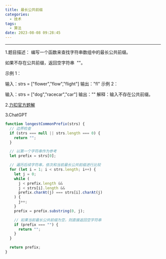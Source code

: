 ```yaml
---
title: 最长公共前缀
categories:
  - 技术
tags:
  - 算法
date: 2023-08-08 09:28:45
---
```


---

1.题目描述：
编写一个函数来查找字符串数组中的最长公共前缀。

如果不存在公共前缀，返回空字符串  ""。

示例 1：

输入：strs = ["flower","flow","flight"]
输出："fl"
示例 2：

输入：strs = ["dog","racecar","car"]
输出：""
解释：输入不存在公共前缀。

<!-- more -->

2.[力扣官方题解](https://leetcode.cn/problems/longest-common-prefix/solutions/288575/zui-chang-gong-gong-qian-zhui-by-leetcode-solution/)

3.ChatGPT

```javascript
function longestCommonPrefix(strs) {
  // 边界检查
  if (strs === null || strs.length === 0) {
    return "";
  }

  // 以第一个字符串作为参考
  let prefix = strs[0];

  // 遍历后续字符串，依次和当前最长公共前缀进行比较
  for (let i = 1; i < strs.length; i++) {
    let j = 0;
    while (
      j < prefix.length &&
      j < strs[i].length &&
      prefix.charAt(j) === strs[i].charAt(j)
    ) {
      j++;
    }
    prefix = prefix.substring(0, j);

    // 如果当前最长公共前缀为空，则直接返回空字符串
    if (prefix === "") {
      return "";
    }
  }

  return prefix;
}
```
